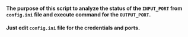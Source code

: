#### The purpose of this script to analyze the status of the `INPUT_PORT` from `config.ini` file and execute command for the `OUTPUT_PORT`.
#### Just edit `config.ini` file for the credentials and ports.
